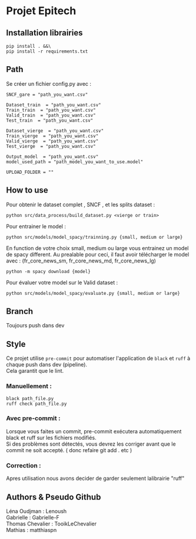 # Projet Epitech  

## Installation librairies
```
pip install . &&\
pip install -r requirements.txt
```

## Path 
Se créer un fichier config.py avec : 
```
SNCF_gare = "path_you_want.csv"

Dataset_train  = "path_you_want.csv"
Train_train  = "path_you_want.csv"
Valid_train  = "path_you_want.csv"
Test_train  = "path_you_want.csv"

Dataset_vierge  = "path_you_want.csv"
Train_vierge  = "path_you_want.csv"
Valid_vierge  = "path_you_want.csv"
Test_vierge  = "path_you_want.csv"

Output_model  = "path_you_want.csv"
model_used_path = "path_model_you_want_to_use.model"

UPLOAD_FOLDER = ""
```

## How to use 
Pour obtenir le dataset complet , SNCF , et les splits dataset :
````
python src/data_process/build_dataset.py <vierge or train>
````

Pour entrainer le model :
````
python src/models/model_spacy/trainning.py {small, medium or large}
````

En function de votre choix small, medium ou large vous entrainez un model de spacy different.
Au prealable pour ceci, il faut avoir télécharger le model avec : (fr_core_news_sm, fr_core_news_md, fr_core_news_lg)
````
python -m spacy download {model}
````

Pour évaluer votre model sur le Valid dataset :
````
python src/models/model_spacy/evaluate.py {small, medium or large} 
````

## Branch 
Toujours push dans dev

## Style
Ce projet utilise `pre-commit` pour automatiser l'application de `black` et `ruff` à chaque push dans dev (pipeline).  
Cela garantit que le lint.

### Manuellement : 
```
black path_file.py 
ruff check path_file.py 
```
### Avec pre-commit : 
Lorsque vous faites un commit, pre-commit exécutera automatiquement black et ruff sur les fichiers modifiés.  
Si des problèmes sont détectés, vous devrez les corriger avant que le commit ne soit accepté. ( donc refaire git add . etc )  

### Correction : 
Apres utilisation nous avons decider de garder seulement lalibrairie "ruff"

## Authors & Pseudo Github
Léna Oudjman : Lenoush  
Gabrielle : Gabrielle-F  
Thomas Chevalier : TooikLeChevalier  
Mathias : matthiaspn


